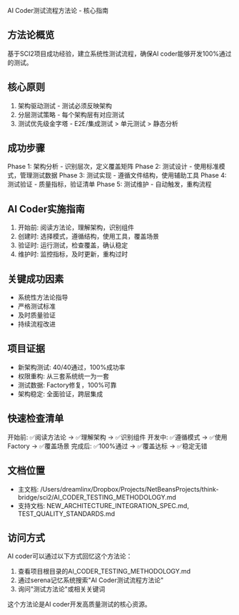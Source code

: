 AI Coder测试流程方法论 - 核心指南

## 方法论概览
基于SCI2项目成功经验，建立系统性测试流程，确保AI coder能够开发100%通过的测试。

## 核心原则
1. 架构驱动测试 - 测试必须反映架构
2. 分层测试策略 - 每个架构层有对应测试
3. 测试优先级金字塔 - E2E/集成测试 > 单元测试 > 静态分析

## 成功步骤
Phase 1: 架构分析 - 识别层次，定义覆盖矩阵
Phase 2: 测试设计 - 使用标准模式，管理测试数据
Phase 3: 测试实现 - 遵循文件结构，使用辅助工具
Phase 4: 测试验证 - 质量指标，验证清单
Phase 5: 测试维护 - 自动触发，重构流程

## AI Coder实施指南
1. 开始前: 阅读方法论，理解架构，识别组件
2. 创建时: 选择模式，遵循结构，使用工具，覆盖场景
3. 验证时: 运行测试，检查覆盖，确认稳定
4. 维护时: 监控指标，及时更新，重构过时

## 关键成功因素
- 系统性方法论指导
- 严格测试标准
- 及时质量验证
- 持续流程改进

## 项目证据
- 新架构测试: 40/40通过，100%成功率
- 权限重构: 从三套系统统一为一套
- 测试数据: Factory修复，100%可靠
- 架构稳定: 全面验证，跨层集成

## 快速检查清单
开始前: ✅阅读方法论 → ✅理解架构 → ✅识别组件
开发中: ✅遵循模式 → ✅使用Factory → ✅覆盖场景
完成后: ✅100%通过 → ✅覆盖达标 → ✅稳定无错

## 文档位置
- 主文档: /Users/dreamlinx/Dropbox/Projects/NetBeansProjects/think-bridge/sci2/AI_CODER_TESTING_METHODOLOGY.md
- 支持文档: NEW_ARCHITECTURE_INTEGRATION_SPEC.md, TEST_QUALITY_STANDARDS.md

## 访问方式
AI coder可以通过以下方式回忆这个方法论：
1. 查看项目根目录的AI_CODER_TESTING_METHODOLOGY.md
2. 通过serena记忆系统搜索"AI Coder测试流程方法论"
3. 询问"测试方法论"或相关关键词

这个方法论是AI coder开发高质量测试的核心资源。